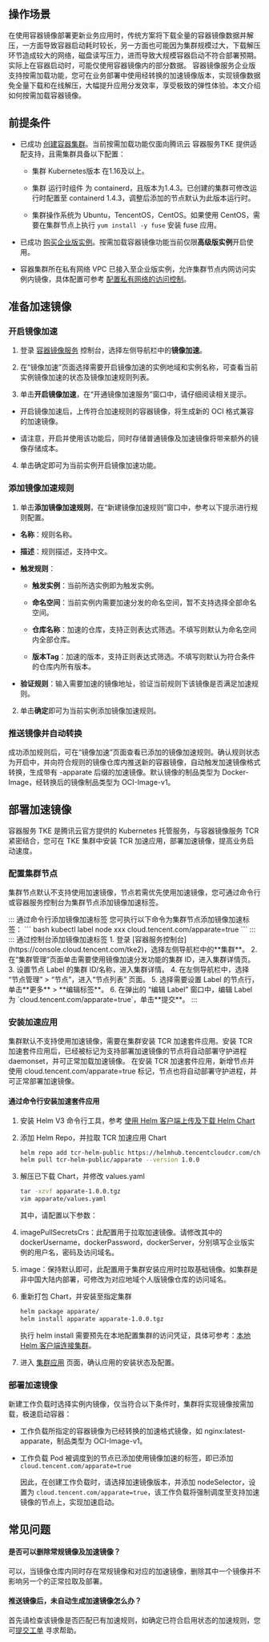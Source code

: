 ## 操作场景

在使用容器镜像部署更新业务应用时，传统方案将下载全量的容器镜像数据并解压，一方面导致容器启动耗时较长，另一方面也可能因为集群规模过大，下载解压环节造成较大的网络，磁盘读写压力，进而导致大规模容器启动不符合部署预期。实际上在容器启动时，可能仅使用容器镜像内的部分数据。
容器镜像服务企业版支持按需加载功能，您可在业务部署中使用经转换的加速镜像版本，实现镜像数据免全量下载和在线解压，大幅提升应用分发效率，享受极致的弹性体验。本文介绍如何按需加载容器镜像。

## 前提条件
- 已成功 [创建容器集群](https://intl.cloud.tencent.com/document/product/457/30637)。当前按需加载功能仅面向腾讯云 容器服务TKE 提供适配支持，且需集群具备以下配置：

  - 集群 Kubernetes版本 在1.16及以上。

  - 集群 运行时组件 为 containerd，且版本为1.4.3。已创建的集群可修改运行时配置至 containerd 1.4.3，调整后添加的节点默认为此版本运行时。

  - 集群操作系统为 Ubuntu，TencentOS，CentOS。如果使用 CentOS，需要在集群节点上执行 `yum install -y fuse` 安装 fuse 应用。

- 已成功 [购买企业版实例](https://intl.cloud.tencent.com/document/product/1051/35486)。按需加载容器镜像功能当前仅限**高级版实例**开启使用。

- 容器集群所在私有网络 VPC 已接入至企业版实例，允许集群节点内网访问实例内镜像，具体配置可参考 [配置私有网络的访问控制](https://intl.cloud.tencent.com/document/product/1051/35492)。


## 准备加速镜像

### 开启镜像加速
1. 登录 [容器镜像服务](https://console.cloud.tencent.com/tcr) 控制台，选择左侧导航栏中的**镜像加速**。

2. 在“镜像加速”页面选择需要开启镜像加速的实例地域和实例名称，可查看当前实例镜像加速的状态及镜像加速规则列表。

3. 单击**开启镜像加速**，在“开通镜像加速服务”窗口中，请仔细阅读相关提示。
 - 开启镜像加速后，上传符合加速规则的容器镜像，将生成新的 OCI 格式兼容的加速镜像。
   
 - 请注意，开启并使用该功能后，同时存储普通镜像及加速镜像将带来额外的镜像存储成本。
   
4. 单击确定即可为当前实例开启镜像加速功能。


### 添加镜像加速规则
1. 单击**添加镜像加速规则**，在“新建镜像加速规则”窗口中，参考以下提示进行规则配置。

  - **名称**：规则名称。

  - **描述**：规则描述，支持中文。

  - **触发规则**：

    - **触发实例**：当前所选实例即为触发实例。

    - **命名空间**：当前实例内需要加速分发的命名空间，暂不支持选择全部命名空间。

    - **仓库名称**：加速的仓库，支持正则表达式筛选。不填写则默认为命名空间内全部仓库。

    - **版本Tag**：加速的版本，支持正则表达式筛选。不填写则默认为符合条件的仓库内所有版本。

  - **验证规则**：输入需要加速的镜像地址，验证当前规则下该镜像是否满足加速规则。

2. 单击**确定**即可为当前实例添加镜像加速规则。


### 推送镜像并自动转换

成功添加规则后，可在“镜像加速”页面查看已添加的镜像加速规则。确认规则状态为开启中，并向符合规则的镜像仓库内推送新的容器镜像，自动触发加速镜像格式转换，生成带有 -apparate 后缀的加速镜像。默认镜像的制品类型为 Docker-Image，经转换后的镜像制品类型为 OCI-Image-v1。


## 部署加速镜像

容器服务 TKE 是腾讯云官方提供的 Kubernetes 托管服务，与容器镜像服务 TCR 紧密结合，您可在 TKE 集群中安装 TCR 加速应用，部署加速镜像，提高业务启动速度。

### 配置集群节点

集群节点默认不支持使用加速镜像，节点若需优先使用加速镜像，您可通过命令行或容器服务控制台为集群节点添加镜像加速标签。

<dx-tabs>
::: 通过命令行添加镜像加速标签
您可执行以下命令为集群节点添加镜像加速标签：
``` bash
kubectl label node xxx cloud.tencent.com/apparate=true
```
:::
::: 通过控制台添加镜像加速标签
1. 登录 [容器服务控制台](https://console.cloud.tencent.com/tke2)，选择左侧导航栏中的**集群**。
2. 在“集群管理”页面单击需要使用镜像加速分发功能的集群 ID，进入集群详情页。
3. 设置节点 Label 的集群 ID/名称，进入集群详情。
4. 在左侧导航栏中，选择 “节点管理” > “节点”，进入“节点列表” 页面。
5. 选择需要设置 Label 的节点行，单击**更多** > **编辑标签**。
6. 在弹出的 “编辑 Label” 窗口中，编辑 Label 为 `cloud.tencent.com/apparate=true`，单击**提交**。
:::
</dx-tabs>

### 安装加速应用

集群默认不支持使用加速镜像，需要在集群安装 TCR 加速套件应用。安装 TCR 加速套件应用后，已经被标记为支持部署加速镜像的节点将自动部署守护进程 daemonset，并可正常加载加速镜像。
在安装 TCR 加速套件应用，新增节点并使用 cloud.tencent.com/apparate=true 标记，节点也将自动部署守护进程，并可正常部署加速镜像。

#### 通过命令行安装加速套件应用
1. 安装 Helm V3 命令行工具，参考 [使用 Helm 客户端上传及下载 Helm Chart](https://intl.cloud.tencent.com/document/product/1051/35493)

2. 添加 Helm Repo，并拉取 TCR 加速应用 Chart

   ``` bash
   helm repo add tcr-helm-public https://helmhub.tencentcloudcr.com/chartrepo/public
   helm pull tcr-helm-public/apparate --version 1.0.0
   ```
3. 解压已下载 Chart，并修改 values.yaml

   ``` bash
   tar -xzvf apparate-1.0.0.tgz  
   vim apparate/values.yaml
   ```

   其中，请配置以下参数：

  1. imagePullSecretsCrs：此配置用于拉取加速镜像。请修改其中的 dockerUsername，dockerPassword，dockerServer，分别填写企业版实例的用户名，密码及访问域名。

  2. image：保持默认即可，此配置用于集群安装应用时拉取基础镜像。如集群是非中国大陆内部署，可修改为对应地域个人版镜像仓库的访问域名。

4. 重新打包 Chart，并安装至指定集群

   ``` bash
   helm package apparate/
   helm install apparate apparate-1.0.0.tgz
   ```

   执行 helm install 需要预先在本地配置集群的访问凭证，具体可参考：[本地 Helm 客户端连接集群](https://intl.cloud.tencent.com/document/product/457/30684)。

5. 进入 [集群应用](https://console.cloud.tencent.com/tke2/helm) 页面，确认应用的安装状态及配置。


### 部署加速镜像

新建工作负载时选择实例内镜像，仅当符合以下条件时，集群将实现镜像按需加载，极速启动容器：
- 工作负载所指定的容器镜像为已经转换的加速格式镜像，如 nginx:latest-apparate，制品类型为 OCI-Image-v1。

- 工作负载 Pod 被调度到的节点已添加使用镜像加速的标签，即已添加 `cloud.tencent.com/apparate=true`


   因此，在创建工作负载时，请选择加速镜像版本，并添加 nodeSelector，设置为 `cloud.tencent.com/apparate=true`，该工作负载将强制调度至支持加速镜像的节点上，实现加速启动。


## 常见问题

#### 是否可以删除常规镜像及加速镜像？

可以，当镜像仓库内同时存在常规镜像和对应的加速镜像，删除其中一个镜像并不影响另一个的正常拉取及部署。

#### 推送镜像后，未自动生成加速镜像怎么办？

首先请检查该镜像是否匹配已有加速规则，如确定已符合启用状态的加速规则，您可[提交工单](https://console.intl.cloud.tencent.com/workorder/category) 寻求帮助。